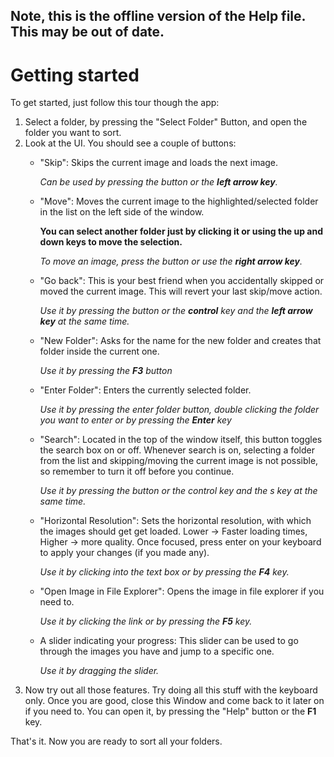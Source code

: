 ﻿Note, this is the offline version of the Help file. This may be out of date.
---

# Getting started
To get started, just follow this tour though the app:
1. Select a folder, by pressing the "Select Folder" Button,
and open the folder you want to sort.
2. Look at the UI. You should see a couple of buttons: 
    * "Skip": Skips the current image and loads
    the next image.

        _Can be used by pressing the button 
        or the **left arrow key**._
    * "Move": Moves the current image to the 
    highlighted/selected folder in the list on the left
    side of the window. 

        __You can select another folder just by
        clicking it or using the up and down keys to move the selection.__
    
       _To move an image, press the button or use the **right arrow key**._
    * "Go back": This is your best friend when you accidentally skipped
    or moved the current image. This will revert your last skip/move action.

        _Use it by pressing the button or the **control** key and the **left arrow key**
        at the same time._
    * "New Folder": Asks for the name for the new folder and creates that
    folder inside the current one.
        
        _Use it by pressing the **F3** button_
    * "Enter Folder": Enters the currently selected folder.
        
        _Use it by pressing the enter folder button, double clicking the folder you want to
        enter or by pressing the **Enter** key_
    * "Search": Located in the top of the window itself, this button toggles
        the search box on or off. Whenever search is on, selecting a folder from
        the list and skipping/moving the current image is not possible, so
        remember to turn it off before you continue.

        _Use it by pressing the button or the *control* key and the *s* key at the same time._
    * "Horizontal Resolution": Sets the horizontal resolution, with which the images should get
        get loaded. Lower -> Faster loading times, Higher -> more quality. Once focused, press
        enter on your keyboard to apply your changes (if you made any).

        _Use it by clicking into the text box or by pressing the **F4** key._
    * "Open Image in File Explorer": Opens the image in file explorer if you need to.
        
        _Use it by clicking the link or by pressing the **F5** key._
    * A slider indicating your progress: This slider can be used to go through the images you have
        and jump to a specific one.
    
        _Use it by dragging the slider._
3. Now try out all those features. Try doing all this stuff with the keyboard only. Once you are good,
close this Window and come back to it later on if you need to. You can open it, by pressing the "Help"
 button or the **F1** key.

That's it. Now you are ready to sort all your folders.